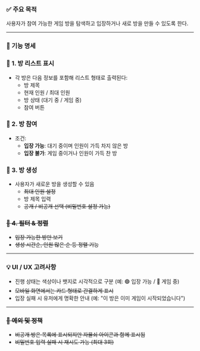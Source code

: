 ### ✅ 주요 목적

사용자가 참여 가능한 게임 방을 탐색하고 입장하거나 새로 방을 만들 수 있도록 한다.

---

### 🧩 기능 명세

### 🔹 1. 방 리스트 표시

- 각 방은 다음 정보를 포함해 리스트 형태로 출력된다:
  - 방 제목
  - 현재 인원 / 최대 인원
  - 방 상태 (대기 중 / 게임 중)
  - 참여 버튼

### 🔹 2. 방 참여

- 조건:
  - **입장 가능**: 대기 중이며 인원이 가득 차지 않은 방
  - **입장 불가**: 게임 중이거나 인원이 가득 찬 방

### 🔹 3. 방 생성

- 사용자가 새로운 방을 생성할 수 있음
  - ~~최대 인원 설정~~
  - 방 제목 입력
  - ~~공개 / 비공개 선택 (비밀번호 설정 가능)~~

### ~~🔹 4. 필터 & 정렬~~

- ~~입장 가능한 방만 보기~~
- ~~생성 시간순, 인원 많은 순 등 정렬 기능~~

---

### 💡 UI / UX 고려사항

- 진행 상태는 색상이나 뱃지로 시각적으로 구분 (예: 🟢 입장 가능 / 🔴 게임 중)
- ~~모바일 화면에서는 카드 형태로 간결하게 표시~~
- 입장 실패 시 유저에게 명확한 안내 (예: "이 방은 이미 게임이 시작되었습니다")

---

### ~~🔐 예외 및 정책~~

- ~~비공개 방은 목록에 표시되지만 자물쇠 아이콘과 함께 표시됨~~
- ~~비밀번호 입력 실패 시 재시도 가능 (최대 3회)~~
